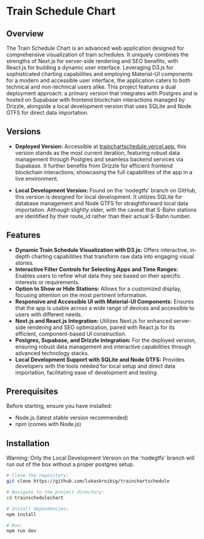 # Train Schedule Chart

## Overview

The Train Schedule Chart is an advanced web application designed for comprehensive visualization of train schedules. It uniquely combines the strengths of Next.js for server-side rendering and SEO benefits, with React.js for building a dynamic user interface. Leveraging D3.js for sophisticated charting capabilities and employing Material-UI components for a modern and accessible user interface, the application caters to both technical and non-technical users alike. This project features a dual deployment approach: a primary version that integrates with Postgres and is hosted on Supabase with frontend blockchain interactions managed by Drizzle, alongside a local development version that uses SQLite and Node GTFS for direct data importation.

## Versions

- **Deployed Version:** Accessible at [trainchartschedule.vercel.app](https://trainchartschedule.vercel.app), this version stands as the most current iteration, featuring robust data management through Postgres and seamless backend services via Supabase. It further benefits from Drizzle for efficient frontend blockchain interactions, showcasing the full capabilities of the app in a live environment.

- **Local Development Version:** Found on the 'nodegtfs' branch on GitHub, this version is designed for local development. It utilizes SQLite for database management and Node GTFS for straightforward local data importation. Although slightly older, with the caveat that S-Bahn stations are identified by their route_id rather than their actual S-Bahn number.

## Features

- **Dynamic Train Schedule Visualization with D3.js:** Offers interactive, in-depth charting capabilities that transform raw data into engaging visual stories.
- **Interactive Filter Controls for Selecting Apps and Time Ranges:** Enables users to refine what data they see based on their specific interests or requirements.
- **Option to Show or Hide Stations:** Allows for a customized display, focusing attention on the most pertinent information.
- **Responsive and Accessible UI with Material-UI Components:** Ensures that the app is usable across a wide range of devices and accessible to users with different needs.
- **Next.js and React.js Integration:** Utilizes Next.js for enhanced server-side rendering and SEO optimization, paired with React.js for its efficient, component-based UI construction.
- **Postgres, Supabase, and Drizzle Integration:** For the deployed version, ensuring robust data management and interactive capabilities through advanced technology stacks.
- **Local Development Support with SQLite and Node GTFS:** Provides developers with the tools needed for local setup and direct data importation, facilitating ease of development and testing.

## Prerequisites

Before starting, ensure you have installed:

- Node.js (latest stable version recommended)
- npm (comes with Node.js)

## Installation

Warning: Only the Local Development Version on the 'nodegtfs' branch will run out of the box without a proper postgres setup.

```bash
# Clone the repository:
git clone https://github.com/lukaskreibig/trainchartschedule

# Navigate to the project directory:
cd trainschedulechart

# Install dependencies:
npm install

# Run:
npm run dev

